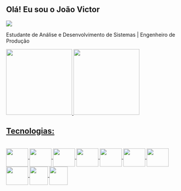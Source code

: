 ## Olá! Eu sou o João Victor
<div> 
  <a href="https://www.linkedin.com/in/joao-victor-dias-nascimento" target="_blank"><img src="https://img.shields.io/badge/-LinkedIn-%230077B5?style=for-the-   badge&logo=linkedin&logoColor=white" target="_blank"></a> 
 
</div>

Estudante de Análise e Desenvolvimento de Sistemas | Engenheiro de Produção


<div>
  <a href="https://github.com/JOAO-VICTOR-DIAS">
  <img height="180em" src="https://github-readme-stats.vercel.app/api?username=JOAO-VICTOR-DIAS&show_icons=true&theme=dark&include_all_commits=true&count_private=true"/>
  <img height="180em" src="https://github-readme-stats.vercel.app/api/top-langs/?username=JOAO-VICTOR-DIAS&layout=compact&langs_count=7&theme=dark"/>
</div>
  
## Tecnologias:
  
<div style="display: inline_block"><br>
  <img align="center" height="50" width="60" src="https://cdn.jsdelivr.net/gh/devicons/devicon/icons/html5/html5-original.svg" />
  <img align="center" height="50" width="60" src="https://cdn.jsdelivr.net/gh/devicons/devicon/icons/css3/css3-original.svg" />
  <img align="center" height="50" width="60" src="https://cdn.jsdelivr.net/gh/devicons/devicon/icons/javascript/javascript-original.svg" />
  <img align="center" height="50" width="60" src="https://cdn.jsdelivr.net/gh/devicons/devicon/icons/csharp/csharp-original.svg" />
  <img align="center" height="50" width="60" src="https://cdn.jsdelivr.net/gh/devicons/devicon/icons/dot-net/dot-net-original-wordmark.svg" />
  <img align="center" height="50" width="60" src="https://cdn.jsdelivr.net/gh/devicons/devicon/icons/react/react-original.svg" />
  <img align="center" height="50" width="60" src="https://cdn.jsdelivr.net/gh/devicons/devicon/icons/bootstrap/bootstrap-original.svg" />
  <img align="center" height="50" width="60" src="https://cdn.jsdelivr.net/gh/devicons/devicon/icons/microsoftsqlserver/microsoftsqlserver-plain.svg" />
  <img align="center" height="50" src="https://cdn.jsdelivr.net/gh/devicons/devicon/icons/mysql/mysql-original.svg" />
  <img align="center" height="50" src="https://cdn.jsdelivr.net/gh/devicons/devicon/icons/docker/docker-original-wordmark.svg" />
</div>
  

